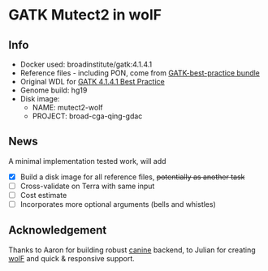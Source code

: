# GATK Mutect2 in wolF

## Info

- Docker used: broadinstitute/gatk:4.1.4.1
- Reference files - including PON, come from [GATK-best-practice bundle](https://console.cloud.google.com/storage/browser/gatk-best-practices/somatic-b37)
- Original WDL for [GATK 4.1.4.1 Best Practice](https://github.com/gatk-workflows/gatk4-somatic-snvs-indels/tree/2.7.0)
- Genome build: hg19
- Disk image: 
    - NAME: mutect2-wolf
    - PROJECT: broad-cga-qing-gdac 

## News

A minimal implementation tested work, will add 

- [x] Build a disk image for all reference files, ~~potentially as another task~~
- [ ] Cross-validate on Terra with same input
- [ ] Cost estimate
- [ ] Incorporates more optional arguments (bells and whistles)

## Acknowledgement

Thanks to Aaron for building robust [canine](https://github.com/broadinstitute/canine) backend, to Julian for creating [wolF](https://github.com/getzlab/wolF) and quick & responsive support.



